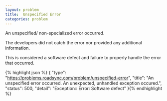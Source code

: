 ```yaml
---
layout: problem
title:  Unspecified Error
categories: problem
---
```


An unspecified/ non-specialized error occurred. 

The developers did not catch the error nor provided any additional information. 

This is considered a software defect and failure to properly handle the error that occurred. 

{% highlight json %}
{
  "type": "https://problems.roadsync.com/problem/unspecified-error",
  "title": "An unspecified error occurred. 
            An unexpected, unhandled exception occured.",
  "status": 500,
  "detail": "Exception:: Error: Software defect"
}{% endhighlight %}
